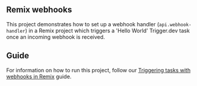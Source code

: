 ## Remix webhooks

This project demonstrates how to set up a webhook handler (`api.webhook-handler`) in a Remix project which triggers a 'Hello World' Trigger.dev task once an incoming webhook is received.

## Guide

For information on how to run this project, follow our [Triggering tasks with webhooks in Remix](https://trigger.dev/docs/guides/frameworks/remix-webhooks) guide.
